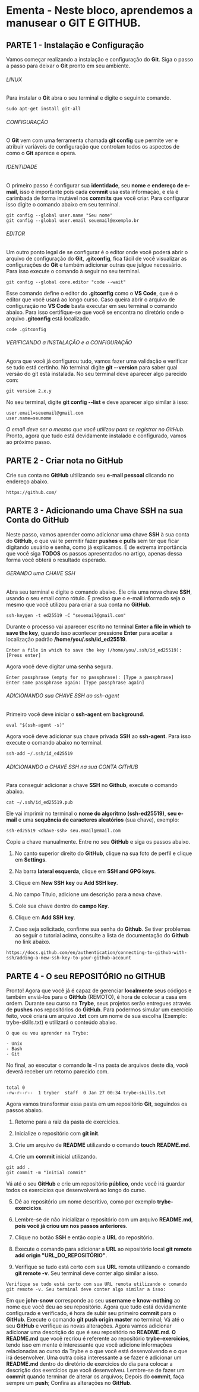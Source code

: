 # Ementa - Neste bloco, aprendemos a manusear o GIT E GITHUB.


## PARTE 1 - Instalação e Configuração
Vamos começar realizando a instalação e configuração do **Git**. Siga o passo a passo para deixar o **Git** pronto em seu ambiente.

###### LINUX
Para instalar o **Git** abra o seu terminal e digite o seguinte comando.
```
sudo apt-get install git-all
```

###### CONFIGURAÇÃO
O **Git** vem com uma ferramenta chamada **git config** que permite ver e atribuir variáveis de configuração que controlam todos os aspectos de como o **Git** aparece e opera.

###### IDENTIDADE
O primeiro passo é configurar sua **identidade**, seu **nome** e **endereço de e-mail**, isso é importante pois cada **commit** usa esta informação, e ela é carimbada de forma imutável nos **commits** que você criar. Para configurar isso digite o comando abaixo em seu terminal.
```
git config --global user.name "Seu nome"
git config --global user.email seuemail@exemplo.br
```

###### EDITOR
Um outro ponto legal de se configurar é o editor onde você poderá abrir o arquivo de configuração do **Git**, **.gitconfig**, fica fácil de você visualizar as configurações do **Git** e também adicionar outras que julgue necessário. Para isso execute o comando à seguir no seu terminal.
```
git config --global core.editor "code --wait"
```
Esse comando define o editor do **.gitconfig** como o **VS Code**, que é o editor que você usará ao longo curso. Caso queira abrir o arquivo de configuração no **VS Code** basta executar em seu terminal o comando abaixo. Para isso certifique-se que você se encontra no diretório onde o arquivo **.gitconfig** está localizado.
```
code .gitconfig
```

###### VERIFICANDO a INSTALAÇÃO e a CONFIGURAÇÃO
Agora que você já configurou tudo, vamos fazer uma validação e verificar se tudo está certinho.
No terminal digite **git --version** para saber qual versão do git está instalada.
No seu terminal deve aparecer algo parecido com:
```
git version 2.x.y
```
No seu terminal, digite **git config --list** e deve aparecer algo similar à isso:
```
user.email=seuemail@gmail.com
user.name=seunome
```
*O email deve ser o mesmo que você utilizou para se registrar no GitHub*.
Pronto, agora que tudo está devidamente instalado e configurado, vamos ao próximo passo.


## PARTE 2 - Criar nota no GitHub
Crie sua conta no **GitHub** ultilizando seu **e-mail pessoal** clicando no endereço abaixo.
```
https://github.com/
```


## PARTE 3 - Adicionando uma Chave SSH na sua Conta do GitHub
Neste passo, vamos aprender como adicionar uma chave **SSH** à sua conta do **GitHub**, o que vai te permitir fazer **pushes** e **pulls** sem ter que ficar digitando usuário e senha, como já explicamos. É de extrema importância que você siga **TODOS** os passos apresentados no artigo, apenas dessa forma você obterá o resultado esperado.

###### GERANDO uma CHAVE SSH
Abra seu terminal e digite o comando abaixo. Ele cria uma nova chave **SSH**, usando o seu email como rótulo.
É preciso que o e-mail informado seja o mesmo que você utilizou para criar a sua conta no **GitHub**.
```
ssh-keygen -t ed25519 -C "seuemail@gmail.com"
```
Durante o processo vai aparecer escrito no terminal **Enter a file in which to save the key**, quando isso acontecer pressione **Enter** para aceitar a localização padrão **/home/you/.ssh/id_ed25519**.
```
Enter a file in which to save the key (/home/you/.ssh/id_ed25519): [Press enter]
```
Agora você deve digitar uma senha segura.
```
Enter passphrase (empty for no passphrase): [Type a passphrase]
Enter same passphrase again: [Type passphrase again]
```

###### ADICIONANDO sua CHAVE SSH ao ssh-agent
Primeiro você deve iniciar o **ssh-agent** em **background**.
```
eval "$(ssh-agent -s)"
```
Agora você deve adicionar sua chave privada **SSH** ao **ssh-agent**. Para isso execute o comando abaixo no terminal.
```
ssh-add ~/.ssh/id_ed25519
```

###### ADICIONANDO a CHAVE SSH na sua CONTA GITHUB
Para conseguir adicionar a chave **SSH** no **Github**, execute o comando abaixo.
```
cat ~/.ssh/id_ed25519.pub
```
Ele vai imprimir no terminal o **nome do algoritmo (ssh-ed25519)**, **seu e-mail** e uma **sequência de caracteres aleatórios** (sua chave), exemplo:
```
ssh-ed25519 <chave-ssh> seu.email@email.com
```
Copie a chave manualmente.
Entre no seu **GitHub** e siga os passos abaixo.
1. No canto superior direito do **GitHub**, clique na sua foto de perfil e clique em **Settings**.

2. Na barra **lateral esquerda**, clique em **SSH and GPG keys**.

3. Clique em **New SSH key** ou **Add SSH key**.

4. No campo Título, adicione um descrição para a nova chave.

5. Cole sua chave dentro do **campo Key**.

6. Clique em **Add SSH key**.

7. Caso seja solicitado, confirme sua senha do **Github**.
Se tiver problemas ao seguir o tutorial acima, consulte a lista de documentação do **Github** no link abaixo.
```
https://docs.github.com/en/authentication/connecting-to-github-with-ssh/adding-a-new-ssh-key-to-your-github-account
```


## PARTE 4 - O seu REPOSITÓRIO no GITHUB
Pronto! Agora que você já é capaz de gerenciar **localmente** seus códigos e também enviá-los para o **GitHub** (REMOTO), é hora de colocar a casa em ordem.
Durante seu curso na **Trybe**, seus projetos serão entregues através de **pushes** nos repositórios do **GitHub**. Para podermos simular um exercício feito, você criará um arquivo **.txt** com um nome de sua escolha (Exemplo: trybe-skills.txt) e utilizará o conteúdo abaixo.
```
O que eu vou aprender na Trybe:

- Unix
- Bash
- Git
```
No final, ao executar o comando **ls -l** na pasta de arquivos deste dia, você deverá receber um retorno parecido com.
```ls -l

total 0
-rw-r--r--  1 tryber  staff  0 Jan 27 00:34 trybe-skills.txt
```
Agora vamos transformar essa pasta em um repositório **Git**, seguindos os passos abaixo.
1. Retorne para a raiz da pasta de exercícios.

2. Inicialize o repositório com **git init**.

3. Crie um arquivo de **README** utilizando o comando **touch README.md**.

4. Crie um **commit** inicial utilizando.
```
git add .
git commit -m "Initial commit"
```
Vá até o seu **GitHub** e crie um repositório **público**, onde você irá guardar todos os exercícios que desenvolverá ao longo do curso.

5. Dê ao repositório um nome descritivo, como por exemplo **trybe-exercicios**.

6. Lembre-se de não inicializar o repositório com um arquivo **README.md**, **pois você já criou um nos passos anteriores**.

7. Clique no botão **SSH** e então copie a **URL** do repositório.

8. Execute o comando para adicionar a **URL** ao repositório local **git remote add origin "URL_DO_REPOSITÓRIO"**.

9. Verifique se tudo está certo com sua **URL** remota utilizando o comando **git remote -v**. Seu terminal deve conter algo similar a isso.
```
Verifique se tudo está certo com sua URL remota utilizando o comando git remote -v. Seu terminal deve conter algo similar a isso:
```
Em que **john-snow** corresponde ao seu **username** e **know-nothing** ao nome que você deu ao seu repositório.
Agora que tudo está devidamente configurado e verificado, é hora de subir seu primeiro **commit** para o **GitHub**.
Execute o comando **git push origin master** no terminal;
Vá até o seu **GitHub** e verifique as novas alterações.
Agora vamos adicionar adicionar uma descrição do que é seu repositório no **README.md**.
**O README.md** que você recriou é referente ao repositório **trybe-exercicios**, tendo isso em mente é interessante que você adicione informações relacionadas ao curso da Trybe e o que você está desenvolvendo e o que irá desenvolver.
Uma outra coisa interessante a se fazer é adicionar um **README.md** dentro do diretório de exercícios do dia para colocar a descrição dos exercícios que você desenvolveu.
Lembre-se de fazer um **commit** quando terminar de alterar os arquivos;
Depois do **commit**, faça sempre um **push**;
Confira as alterações no **GitHub**.






































































































